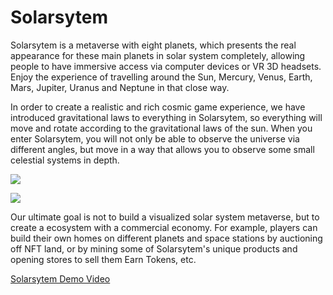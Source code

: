 # Solarsytem

Solarsytem is a metaverse with eight planets, which presents the real appearance for these main planets in solar system completely, allowing people to have immersive access via computer devices or VR 3D headsets. Enjoy the experience of travelling around the Sun, Mercury, Venus, Earth, Mars, Jupiter, Uranus and Neptune in that close way.

In order to create a realistic and rich cosmic game experience, we have introduced gravitational laws to everything in Solarsytem, so everything will move and rotate according to the gravitational laws of the sun. When you enter Solarsytem, you will not only be able to observe the universe via different angles, but move in a way that allows you to observe some small celestial systems in depth.

![](https://storageapi.fleek.co/0ac2804e-b6a7-4a67-aca3-bbda0b01d1a1-bucket/Solarsytem.png)

![](storageapi.fleek.co/0ac2804e-b6a7-4a67-aca3-bbda0b01d1a1-bucket/Solarstyem.png)

Our ultimate goal is not to build a visualized solar system metaverse, but to create a ecosystem with a commercial economy. For example, players can build their own homes on different planets and space stations by auctioning off NFT land, or by mining some of Solarsytem's unique products and opening stores to sell them Earn Tokens, etc.

[Solarsytem Demo Video](https://drive.google.com/file/d/11bVp81l8brkAlcTT7fibh7tbp_ZrXjKQ/view?usp=sharing)
